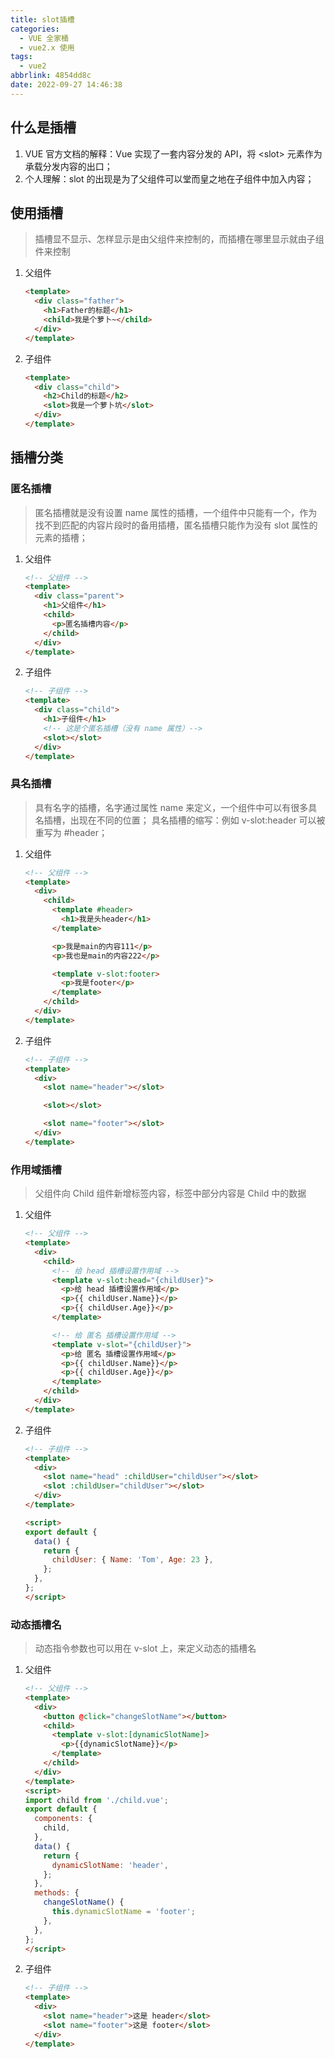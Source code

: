 ```yaml
---
title: slot插槽
categories:
  - VUE 全家桶
  - vue2.x 使用
tags:
  - vue2
abbrlink: 4854dd8c
date: 2022-09-27 14:46:38
---
```


## 什么是插槽
1. VUE 官方文档的解释：Vue 实现了一套内容分发的 API，将 \<slot> 元素作为承载分发内容的出口；
2. 个人理解：slot 的出现是为了父组件可以堂而皇之地在子组件中加入内容；


## 使用插槽
>插槽显不显示、怎样显示是由父组件来控制的，而插槽在哪里显示就由子组件来控制
1. 父组件
    ```HTML
    <template>
      <div class="father">
        <h1>Father的标题</h1>
        <child>我是个萝卜~</child>
      </div>
    </template>
    ```
2. 子组件
    ```HTML
    <template>
      <div class="child">
        <h2>Child的标题</h2>
        <slot>我是一个萝卜坑</slot>
      </div>
    </template>
    ```

## 插槽分类

### 匿名插槽
>匿名插槽就是没有设置 name 属性的插槽，一个组件中只能有一个，作为找不到匹配的内容片段时的备用插槽，匿名插槽只能作为没有 slot 属性的元素的插槽；
1. 父组件
    ```html
    <!-- 父组件 -->
    <template>
      <div class="parent">
        <h1>父组件</h1>
        <child>
          <p>匿名插槽内容</p>
        </child>
      </div>
    </template>
    ```
2. 子组件
    ```html
    <!-- 子组件 -->
    <template>
      <div class="child">
        <h1>子组件</h1>
        <!-- 这是个匿名插槽（没有 name 属性）-->
        <slot></slot>
      </div>
    </template>
    ```

### 具名插槽
> 具有名字的插槽，名字通过属性 name 来定义，一个组件中可以有很多具名插槽，出现在不同的位置；
> 具名插槽的缩写：例如  v-slot:header 可以被重写为 #header；
1. 父组件
    ```HTML
    <!-- 父组件 -->
    <template>
      <div>
        <child>
          <template #header>
            <h1>我是头header</h1>
          </template>

          <p>我是main的内容111</p>
          <p>我也是main的内容222</p>

          <template v-slot:footer>
            <p>我是footer</p>
          </template>
        </child>
      </div>
    </template>
    ```
2. 子组件
    ```HTML
    <!-- 子组件 -->
    <template>
      <div>
        <slot name="header"></slot>

        <slot></slot>

        <slot name="footer"></slot>
      </div>
    </template>
    ```

### 作用域插槽
>父组件向 Child 组件新增标签内容，标签中部分内容是 Child 中的数据
1. 父组件
    ```HTML
    <!-- 父组件 -->
    <template>
      <div>
        <child>
          <!-- 给 head 插槽设置作用域 -->
          <template v-slot:head="{childUser}">
            <p>给 head 插槽设置作用域</p>
            <p>{{ childUser.Name}}</p>
            <p>{{ childUser.Age}}</p>
          </template>

          <!-- 给 匿名 插槽设置作用域 -->
          <template v-slot="{childUser}">
            <p>给 匿名 插槽设置作用域</p>
            <p>{{ childUser.Name}}</p>
            <p>{{ childUser.Age}}</p>
          </template>
        </child>
      </div>
    </template>
    ```
2. 子组件
    ```HTML
    <!-- 子组件 -->
    <template>
      <div>
        <slot name="head" :childUser="childUser"></slot>
        <slot :childUser="childUser"></slot>
      </div>
    </template>

    <script>
    export default {
      data() {
        return {
          childUser: { Name: 'Tom', Age: 23 },
        };
      },
    };
    </script>
    ```

### 动态插槽名
>动态指令参数也可以用在 v-slot 上，来定义动态的插槽名
1. 父组件
    ```HTML
    <!-- 父组件 -->
    <template>
      <div>
        <button @click="changeSlotName"></button>
        <child>
          <template v-slot:[dynamicSlotName]>
            <p>{{dynamicSlotName}}</p>
          </template>
        </child>
      </div>
    </template>
    <script>
    import child from './child.vue';
    export default {
      components: {
        child,
      },
      data() {
        return {
          dynamicSlotName: 'header',
        };
      },
      methods: {
        changeSlotName() {
          this.dynamicSlotName = 'footer';
        },
      },
    };
    </script>
    ```
2. 子组件
    ```HTML
    <!-- 子组件 -->
    <template>
      <div>
        <slot name="header">这是 header</slot>
        <slot name="footer">这是 footer</slot>
      </div>
    </template>
    ```